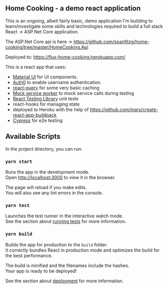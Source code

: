 ## Home Cooking - a demo react application

This is an ongoing, albeit fairly basic, demo application I'm building to learn/investigate some skills and technologies required to build a full stack React -> ASP.Net Core application.

The ASP.Net Core api is here -> https://github.com/seanfitzg/home-cooking/tree/master/HomeCooking.Api

Deployed to: https://flux-home-cooking.herokuapp.com/

This is a react app that uses:

- [Material UI](https://mui.com/) for UI components.
- [Auth0](https://auth0.com/) to enable username authentication.
- [react-query](https://react-query.tanstack.com/) for some very basic caching
- [Mock service worker](https://mswjs.io/) to mock service calls during testing
- [React Testing Library](https://testing-library.com/docs/react-testing-library/intro/) unit tests
- react-hooks for managing state
- deployed to Heroku with the help of https://github.com/mars/create-react-app-buildpack
- [Cypress](https://www.cypress.io/) for e2e testing

## Available Scripts

In the project directory, you can run:

### `yarn start`

Runs the app in the development mode.<br />
Open [http://localhost:3000](http://localhost:3000) to view it in the browser.

The page will reload if you make edits.<br />
You will also see any lint errors in the console.

### `yarn test`

Launches the test runner in the interactive watch mode.<br />
See the section about [running tests](https://facebook.github.io/create-react-app/docs/running-tests) for more information.

### `yarn build`

Builds the app for production to the `build` folder.<br />
It correctly bundles React in production mode and optimizes the build for the best performance.

The build is minified and the filenames include the hashes.<br />
Your app is ready to be deployed!

See the section about [deployment](https://facebook.github.io/create-react-app/docs/deployment) for more information.
